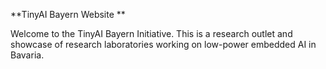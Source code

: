 **TinyAI Bayern Website **

Welcome to the TinyAI Bayern Initiative. This is a research outlet and showcase of research laboratories working on low-power embedded AI in Bavaria. 

